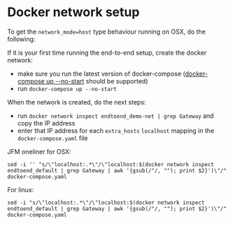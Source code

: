 # Docker network setup

To get the `network_mode=host` type behaviour running on OSX, do the following:

If it is your first time running the end-to-end setup, create the docker network:
- make sure you run the latest version of docker-compose ([docker-compose up --no-start](https://docs.docker.com/compose/reference/up/) should be supported)
- run `docker-compose up --no-start`

When the network is created, do the next steps:
- run `docker network inspect endtoend_demo-net | grep Gateway` and copy the IP address
- enter that IP address for each `extra_hosts` `localhost` mapping in the `docker-compose.yaml` file

JFM oneliner for OSX:

`sed -i '' "s/\"localhost:.*\"/\"localhost:$(docker network inspect endtoend_default | grep Gateway | awk '{gsub(/"/, ""); print $2}')\"/" docker-compose.yaml`

For linux:

`sed -i "s/\"localhost:.*\"/\"localhost:$(docker network inspect endtoend_default | grep Gateway | awk '{gsub(/"/, ""); print $2}')\"/" docker-compose.yaml`